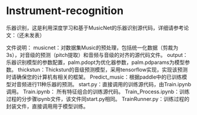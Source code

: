 # Instrument-recognition
乐器识别，这是利用深度学习和基于MusicNet的乐器识别源代码，详细请参考论文：（还未发表）

文件说明：
musicnet：对数据集Music的预处理，包括统一化数据（剪裁为3s），对音级的预测（pitch提取）和音频与音级的对齐的源代码文件。
output：乐器识别模型的参数配置，palm.pdopt为优化器参数，palm.pdparams为模型参数。
thickstun：Thickstun的音级预测模型，采用tensorflow实现，实现该预测时请确保您的计算机有相关的框架。
Predict_music：根据paddle中的已训练模型对音频进行11种乐器的预测。
start.py：直接调用的训练源代码，由Train.ipynb调用。
Train.ipynb： 所有特征组合的训练源代码。
Train_Process.ipynb：训练过程的分步骤ipynb文件，该文件同start.py相同。
TrainRunner.py：训练过程的封装文件，直接调用用于模型训练。
